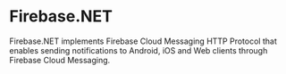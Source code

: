# Firebase.NET
Firebase.NET implements Firebase Cloud Messaging HTTP Protocol that enables sending notifications to Android, iOS and Web clients through Firebase Cloud Messaging.
